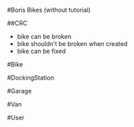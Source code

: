 #Boris Bikes (without tutorial)

##CRC
- bike can be broken
- bike shouldn't be broken when created
- bike can be fixed


#Bike

#DockingStation

#Garage

#Van

#User